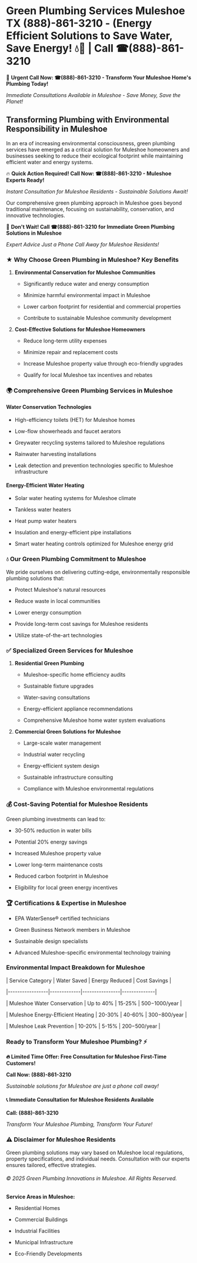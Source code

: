 # Green Plumbing Services Muleshoe TX (888)-861-3210 - (Energy Efficient Solutions to Save Water, Save Energy! 💧🌿 | Call ☎(888)-861-3210

🚨 **Urgent Call Now: ☎(888)-861-3210 - Transform Your Muleshoe Home's Plumbing Today!**
*Immediate Consultations Available in Muleshoe - Save Money, Save the Planet!*

## Transforming Plumbing with Environmental Responsibility in Muleshoe

In an era of increasing environmental consciousness, green plumbing services have emerged as a critical solution for Muleshoe homeowners and businesses seeking to reduce their ecological footprint while maintaining efficient water and energy systems. 

🔥 **Quick Action Required! Call Now: ☎(888)-861-3210 - Muleshoe Experts Ready!**
*Instant Consultation for Muleshoe Residents - Sustainable Solutions Await!*

Our comprehensive green plumbing approach in Muleshoe goes beyond traditional maintenance, focusing on sustainability, conservation, and innovative technologies.

🚨 **Don't Wait! Call ☎(888)-861-3210 for Immediate Green Plumbing Solutions in Muleshoe**
*Expert Advice Just a Phone Call Away for Muleshoe Residents!*

### ★ Why Choose Green Plumbing in Muleshoe? Key Benefits

1. **Environmental Conservation for Muleshoe Communities** 
   - Significantly reduce water and energy consumption
   - Minimize harmful environmental impact in Muleshoe
   - Lower carbon footprint for residential and commercial properties
   - Contribute to sustainable Muleshoe community development

2. **Cost-Effective Solutions for Muleshoe Homeowners** 
   - Reduce long-term utility expenses
   - Minimize repair and replacement costs
   - Increase Muleshoe property value through eco-friendly upgrades
   - Qualify for local Muleshoe tax incentives and rebates

### 🌍 Comprehensive Green Plumbing Services in Muleshoe

#### Water Conservation Technologies
- High-efficiency toilets (HET) for Muleshoe homes
- Low-flow showerheads and faucet aerators
- Greywater recycling systems tailored to Muleshoe regulations
- Rainwater harvesting installations
- Leak detection and prevention technologies specific to Muleshoe infrastructure

#### Energy-Efficient Water Heating
- Solar water heating systems for Muleshoe climate
- Tankless water heaters
- Heat pump water heaters
- Insulation and energy-efficient pipe installations
- Smart water heating controls optimized for Muleshoe energy grid

### 💧 Our Green Plumbing Commitment to Muleshoe

We pride ourselves on delivering cutting-edge, environmentally responsible plumbing solutions that:
- Protect Muleshoe's natural resources
- Reduce waste in local communities
- Lower energy consumption
- Provide long-term cost savings for Muleshoe residents
- Utilize state-of-the-art technologies

### ✅ Specialized Green Services for Muleshoe

1. **Residential Green Plumbing**
   - Muleshoe-specific home efficiency audits
   - Sustainable fixture upgrades
   - Water-saving consultations
   - Energy-efficient appliance recommendations
   - Comprehensive Muleshoe home water system evaluations

2. **Commercial Green Solutions for Muleshoe**
   - Large-scale water management
   - Industrial water recycling
   - Energy-efficient system design
   - Sustainable infrastructure consulting
   - Compliance with Muleshoe environmental regulations

### 💰 Cost-Saving Potential for Muleshoe Residents

Green plumbing investments can lead to:
- 30-50% reduction in water bills
- Potential 20% energy savings
- Increased Muleshoe property value
- Lower long-term maintenance costs
- Reduced carbon footprint in Muleshoe
- Eligibility for local green energy incentives

### 🏆 Certifications & Expertise in Muleshoe

- EPA WaterSense® certified technicians
- Green Business Network members in Muleshoe
- Sustainable design specialists
- Advanced Muleshoe-specific environmental technology training

### Environmental Impact Breakdown for Muleshoe

| Service Category | Water Saved | Energy Reduced | Cost Savings |
|-----------------|-------------|----------------|--------------|
| Muleshoe Water Conservation | Up to 40% | 15-25% | $500-$1000/year |
| Muleshoe Energy-Efficient Heating | 20-30% | 40-60% | $300-$800/year |
| Muleshoe Leak Prevention | 10-20% | 5-15% | $200-$500/year |

### Ready to Transform Your Muleshoe Plumbing? ⚡

**🔥 Limited Time Offer: Free Consultation for Muleshoe First-Time Customers!**

**Call Now: (888)-861-3210**
*Sustainable solutions for Muleshoe are just a phone call away!*

#### 📞 Immediate Consultation for Muleshoe Residents Available

**Call: (888)-861-3210**
*Transform Your Muleshoe Plumbing, Transform Your Future!*

### ⚠️ Disclaimer for Muleshoe Residents

Green plumbing solutions may vary based on Muleshoe local regulations, property specifications, and individual needs. Consultation with our experts ensures tailored, effective strategies.

###### © 2025 Green Plumbing Innovations in Muleshoe. All Rights Reserved.

**Service Areas in Muleshoe:** 
- Residential Homes
- Commercial Buildings
- Industrial Facilities
- Municipal Infrastructure
- Eco-Friendly Developments